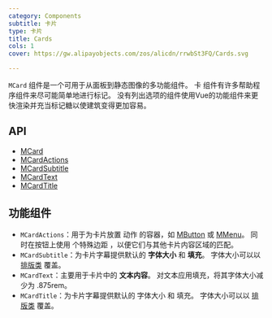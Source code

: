 ```yaml
---
category: Components
subtitle: 卡片
type: 卡片
title: Cards
cols: 1
cover: https://gw.alipayobjects.com/zos/alicdn/rrwbSt3FQ/Cards.svg

---
```


`MCard` 组件是一个可用于从面板到静态图像的多功能组件。 卡 组件有许多帮助程序组件来尽可能简单地进行标记。 没有列出选项的组件使用Vue的功能组件来更快渲染并充当标记糖以使建筑变得更加容易。

## API

- [MCard](/docs/api/MCard)
- [MCardActions](/docs/api/MCardActions)
- [MCardSubtitle](/docs/api/MCardSubtitle)
- [MCardText](/docs/api/MCardText)
- [MCardTitle](/docs/api/MCardTitle)

## 功能组件

- `MCardActions`：用于为卡片放置 动作 的容器，如 [MButton](/components/buttons) 或 [MMenu](/components/menu)。 同时在按钮上使用 个特殊边距
  ，以便它们与其他卡片内容区域的匹配。
- `MCardSubtitle`：为卡片字幕提供默认的 **字体大小** 和 **填充**。 字体大小可以以 [排版类](/styles/textandtypography) 覆盖。
- `MCardText`：主要用于卡片中的 **文本内容**。 对文本应用填充，将其字体大小减少为 .875rem。
- `MCardTitle`：为卡片字幕提供默认的 字体大小 和 填充。 字体大小可以以 [排版类](/styles/textandtypography) 覆盖。
